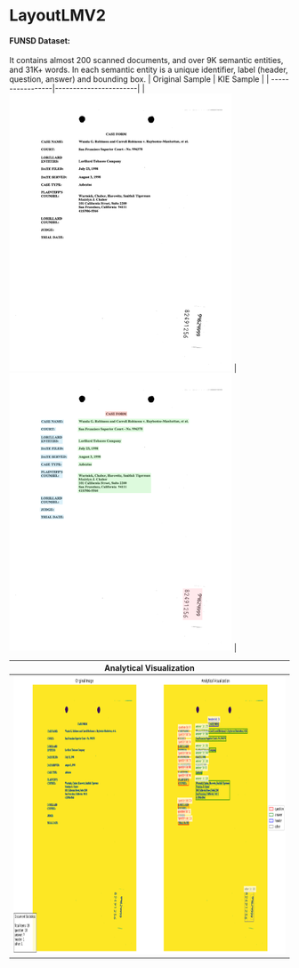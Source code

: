 # LayoutLMV2

#### FUNSD Dataset:
 It contains almost 200 scanned documents, and over 9K semantic entities, and 31K+ words. In each semantic entity is a unique identifier, label (header, question, answer) and bounding box.
| Original Sample | KIE Sample |
| -----------------|-----------------------|
| <img src="https://github.com/Harry-KIT/LayoutLMV2/blob/main/assists/82491256.png" width="400" height="500"> | <img src="https://github.com/Harry-KIT/LayoutLMV2/blob/main/assists/document_viz.png" width="400" height="500"> |

| Analytical Visualization |
| -----------------|
| <img src="https://github.com/Harry-KIT/LayoutLMV2/blob/main/assists/analytical_viz.png" width="754" height="500"> |
